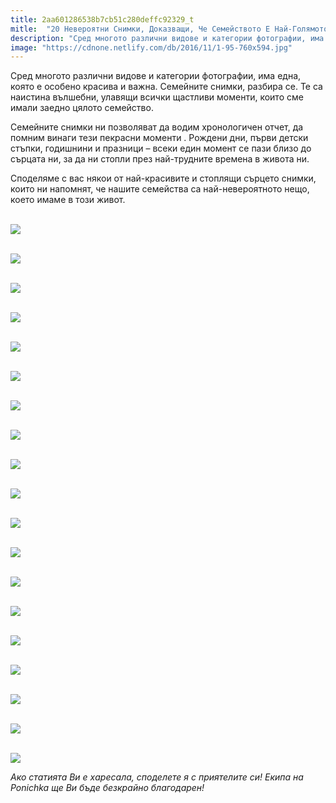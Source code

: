```yaml
---
title: 2aa601286538b7cb51c280deffc92329_t
mitle:  "20 Невероятни Снимки, Доказващи, Че Семейството Е Най-Голямото Щастие"
description: "Сред многото различни видове и категории фотографии, има една, която е особено красива и важна. Семейните снимки, разбира се. Те са наистина вълшебни, улавящи всичк�"
image: "https://cdnone.netlify.com/db/2016/11/1-95-760x594.jpg"
---
```


 <p>Сред многото различни видове и категории фотографии, има една, която е особено красива и важна. Семейните снимки, разбира се. Те са наистина вълшебни, улавящи всички щастливи моменти, които сме имали заедно цялото семейство.</p>       <p>Семейните снимки ни позволяват да водим хронологичен отчет, да помним винаги тези пекрасни моменти . Рождени дни, първи детски стъпки, годишнини и празници – всеки един момент се пази близо до сърцата ни, за да ни стопли през най-трудните времена в живота ни.</p> <p>Споделяме с вас някои от най-красивите и стоплящи сърцето снимки, които ни напомнят, че нашите семейства са най-невероятното нещо, което имаме в този живот.</p>  <p> <br/><img src="https://cdnone.netlify.com/db/2016/11/1-95-760x594.jpg"/><br/></p>      <p> <br/><img src="https://cdnone.netlify.com/db/2016/11/3-81-760x570.jpg"/><br/></p> <p> <br/><img src="https://cdnone.netlify.com/db/2016/11/4-80-760x507.jpg"/><br/></p>  <p> <br/><img src="https://cdnone.netlify.com/db/2016/11/5-77-760x1143.jpg"/><br/></p> <p> <br/><img src="https://cdnone.netlify.com/db/2016/11/6-75-760x506.jpg"/><br/></p>      <p> <br/><img src="https://cdnone.netlify.com/db/2016/11/7-74-760x506.jpg"/><br/></p> <p> <br/><img src="https://cdnone.netlify.com/db/2016/11/8-67-760x504.jpg"/><br/></p> <p> <br/><img src="https://cdnone.netlify.com/db/2016/11/9-68-760x570.jpg"/><br/></p> <p> <br/><img src="https://cdnone.netlify.com/db/2016/11/10-64-760x730.jpg"/><br/></p> <p> <br/><img src="https://cdnone.netlify.com/db/2016/11/11-61-760x507.jpg"/><br/></p> <p> <br/><img src="https://cdnone.netlify.com/db/2016/11/12-52-760x570.jpg"/><br/></p>      <p> <br/><img src="https://cdnone.netlify.com/db/2016/11/13-45-760x767.jpg"/><br/></p> <p> <br/><img src="https://cdnone.netlify.com/db/2016/11/14-48-760x505.jpg"/><br/></p> <p> <br/><img src="https://cdnone.netlify.com/db/2016/11/15-40-760x487.jpg"/><br/></p> <p> <br/><img src="https://cdnone.netlify.com/db/2016/11/16-40-760x507.jpg"/><br/></p>       <p> <br/><img src="https://cdnone.netlify.com/db/2016/11/17-35-760x507.jpg"/><br/></p> <p> <br/><img src="https://cdnone.netlify.com/db/2016/11/18-28-760x949.jpg"/><br/></p> <p> <br/><img src="https://cdnone.netlify.com/db/2016/11/19-28-760x507.jpg"/><br/></p>  <p> <br/><img src="https://cdnone.netlify.com/db/2016/11/20-29-760x507.jpg"/><br/></p> <p><i>Ако статията Ви е харесала, споделете я с приятелите си! Екипа на Ponichka ще Ви бъде безкрайно благодарен!</i></p>       